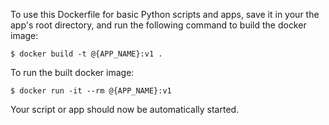 To use this Dockerfile for basic Python scripts and apps, save it in your the app's root directory,
and run the following command to build the docker image:

```
$ docker build -t @{APP_NAME}:v1 .
```

To run the built docker image:

```
$ docker run -it --rm @{APP_NAME}:v1
```

Your script or app should now be automatically started.
